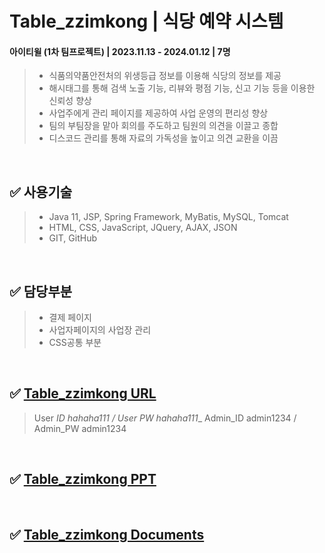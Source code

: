 # Table_zzimkong | 식당 예약 시스템
#### 아이티윌 (1차 팀프로젝트) | 2023.11.13 - 2024.01.12 | 7명

> - 식품의약품안전처의 위생등급 정보를 이용해 식당의 정보를 제공
> - 해시태그를 통해 검색 노출 기능, 리뷰와 평점 기능, 신고 기능 등을 이용한 신뢰성 향상
> - 사업주에게 관리 페이지를 제공하여 사업 운영의 편리성 향상
> - 팀의 부팀장을 맡아 회의를 주도하고 팀원의 의견을 이끌고 종합
> - 디스코드 관리를 통해 자료의 가독성을 높이고 의견 교환을 이끔

<br>
       
✅ 사용기술
-------------
> - Java 11, JSP, Spring Framework, MyBatis, MySQL, Tomcat
> - HTML, CSS, JavaScript, JQuery, AJAX, JSON
> - GIT, GitHub

<br>

✅ 담당부분
-------------
> - 결제 페이지
> - 사업자페이지의 사업장 관리
> - CSS공통 부분

<br>

✅ [Table_zzimkong URL](http://c5d2308t2.itwillbs.com/zzimkong/)
-------------
> User _ID hahaha111 /  User _PW hahaha111___
> Admin_ID admin1234 / Admin_PW admin1234

<br>

✅ [Table_zzimkong PPT](https://drive.google.com/file/d/1Bk9R7OcgkHpxv5pHvTrraNPnGgBJmTo4/view?usp=sharing)
-------------

<br>

✅ [Table_zzimkong Documents](https://drive.google.com/drive/folders/1nzWLDrreENVaQ_YG6SdzDdxmkzrqvUmA?usp=sharing)
-------------

